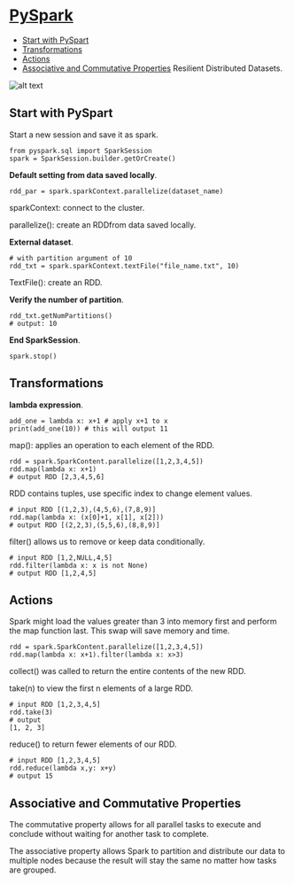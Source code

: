 # [PySpark](https://spark.apache.org/docs/latest/rdd-programming-guide.html#transformations)
- [Start with PySpart](#Start-with-PySpart)
- [Transformations](#Transformation)
- [Actions](#Actions)
- [Associative and Commutative Properties](#Associative-and-Commutative-Properties)
Resilient Distributed Datasets.

![alt text](https://github.com/LamPhuocGiau/Data_Engineer/blob/submain/Theories/Images/Resilient-distributed-datasets.png)

## Start with PySpart

Start a new session and save it as spark.

```
from pyspark.sql import SparkSession
spark = SparkSession.builder.getOrCreate()
```

**Default setting from data saved locally**.

```
rdd_par = spark.sparkContext.parallelize(dataset_name)

```
sparkContext: connect to the cluster.

parallelize(): create an RDDfrom data saved locally.

**External dataset**.

```
# with partition argument of 10
rdd_txt = spark.sparkContext.textFile("file_name.txt", 10)
```
TextFile(): create an RDD.

**Verify the number of partition**.

```
rdd_txt.getNumPartitions()
# output: 10
```
**End SparkSession**.

```
spark.stop()
```
## Transformations

**lambda expression**.

```
add_one = lambda x: x+1 # apply x+1 to x
print(add_one(10)) # this will output 11
```

map(): applies an operation to each element of the RDD.

```
rdd = spark.SparkContent.parallelize([1,2,3,4,5])
rdd.map(lambda x: x+1)
# output RDD [2,3,4,5,6]
```
RDD contains tuples, use specific index to change element values.

```
# input RDD [(1,2,3),(4,5,6),(7,8,9)]
rdd.map(lambda x: (x[0]+1, x[1], x[2]))
# output RDD [(2,2,3),(5,5,6),(8,8,9)]
```
filter() allows us to remove or keep data conditionally.

```
# input RDD [1,2,NULL,4,5]
rdd.filter(lambda x: x is not None)
# output RDD [1,2,4,5]
```
## Actions

Spark might load the values greater than 3 into memory first and perform the map function last. This swap will save memory and time.

```
rdd = spark.SparkContent.parallelize([1,2,3,4,5])
rdd.map(lambda x: x+1).filter(lambda x: x>3)
```
collect() was called to return the entire contents of the new RDD.

take(n) to view the first n elements of a large RDD.

```
# input RDD [1,2,3,4,5]
rdd.take(3)
# output
[1, 2, 3]
```
reduce() to return fewer elements of our RDD.

```
# input RDD [1,2,3,4,5]
rdd.reduce(lambda x,y: x+y)
# output 15
```

## Associative and Commutative Properties

The commutative property allows for all parallel tasks to execute and conclude without waiting for another task to complete.

The associative property allows Spark to partition and distribute our data to multiple nodes because the result will stay the same no matter how tasks are grouped.

